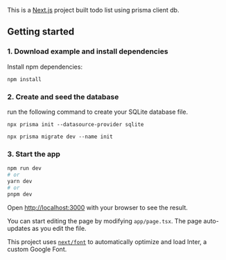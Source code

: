 This is a [Next.js](https://nextjs.org/) project built todo list using prisma client db.

## Getting started

### 1. Download example and install dependencies

Install npm dependencies:

```
npm install
```
### 2. Create and seed the database
run the following command to create your SQLite database file.

```
npx prisma init --datasource-provider sqlite

npx prisma migrate dev --name init
```
<!-- When `npx prisma migrate dev` is executed against a newly created database, seeding is also triggered. The seed file in [`prisma/seed.ts`](./prisma/seed.ts) will be executed and your database will be populated with the sample data. -->

### 3. Start the app

```bash
npm run dev
# or
yarn dev
# or
pnpm dev
```

Open [http://localhost:3000](http://localhost:3000) with your browser to see the result.

You can start editing the page by modifying `app/page.tsx`. The page auto-updates as you edit the file.

This project uses [`next/font`](https://nextjs.org/docs/basic-features/font-optimization) to automatically optimize and load Inter, a custom Google Font.
